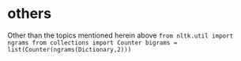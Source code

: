 # others
Other than the topics mentioned herein above
`from nltk.util import ngrams
from collections import Counter
bigrams = list(Counter(ngrams(Dictionary,2)))`
